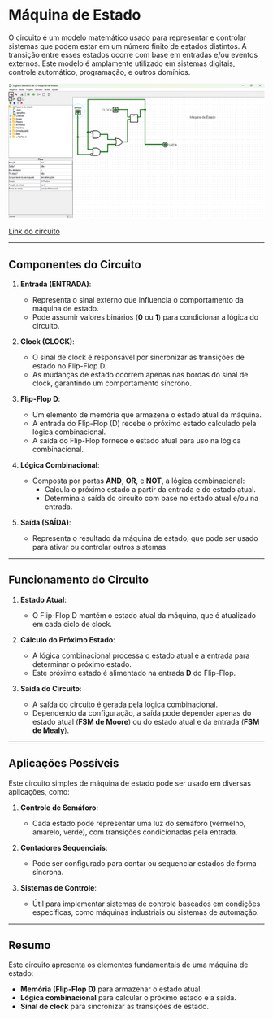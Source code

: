 # Máquina de Estado

O circuito é um modelo matemático usado para representar e controlar sistemas que podem estar em um número finito de estados distintos. A transição entre esses estados ocorre com base em entradas e/ou eventos externos. Este modelo é amplamente utilizado em sistemas digitais, controle automático, programação, e outros domínios.


![maquina de esado](./Imagens/MAQUINADEESTADO.png)

[Link do circuito](./12-Maquina-de-estado.circ)

---

## Componentes do Circuito

1. **Entrada (ENTRADA)**:
   - Representa o sinal externo que influencia o comportamento da máquina de estado.
   - Pode assumir valores binários (**0** ou **1**) para condicionar a lógica do circuito.

2. **Clock (CLOCK)**:
   - O sinal de clock é responsável por sincronizar as transições de estado no Flip-Flop D.
   - As mudanças de estado ocorrem apenas nas bordas do sinal de clock, garantindo um comportamento síncrono.

3. **Flip-Flop D**:
   - Um elemento de memória que armazena o estado atual da máquina.
   - A entrada do Flip-Flop (D) recebe o próximo estado calculado pela lógica combinacional.
   - A saída do Flip-Flop fornece o estado atual para uso na lógica combinacional.

4. **Lógica Combinacional**:
   - Composta por portas **AND**, **OR**, e **NOT**, a lógica combinacional:
     - Calcula o próximo estado a partir da entrada e do estado atual.
     - Determina a saída do circuito com base no estado atual e/ou na entrada.

5. **Saída (SAÍDA)**:
   - Representa o resultado da máquina de estado, que pode ser usado para ativar ou controlar outros sistemas.

---

## Funcionamento do Circuito

1. **Estado Atual**:
   - O Flip-Flop D mantém o estado atual da máquina, que é atualizado em cada ciclo de clock.

2. **Cálculo do Próximo Estado**:
   - A lógica combinacional processa o estado atual e a entrada para determinar o próximo estado.
   - Este próximo estado é alimentado na entrada **D** do Flip-Flop.

3. **Saída do Circuito**:
   - A saída do circuito é gerada pela lógica combinacional.
   - Dependendo da configuração, a saída pode depender apenas do estado atual (**FSM de Moore**) ou do estado atual e da entrada (**FSM de Mealy**).

---

## Aplicações Possíveis

Este circuito simples de máquina de estado pode ser usado em diversas aplicações, como:

1. **Controle de Semáforo**:
   - Cada estado pode representar uma luz do semáforo (vermelho, amarelo, verde), com transições condicionadas pela entrada.

2. **Contadores Sequenciais**:
   - Pode ser configurado para contar ou sequenciar estados de forma síncrona.

3. **Sistemas de Controle**:
   - Útil para implementar sistemas de controle baseados em condições específicas, como máquinas industriais ou sistemas de automação.

---

## Resumo

Este circuito apresenta os elementos fundamentais de uma máquina de estado:
- **Memória (Flip-Flop D)** para armazenar o estado atual.
- **Lógica combinacional** para calcular o próximo estado e a saída.
- **Sinal de clock** para sincronizar as transições de estado.